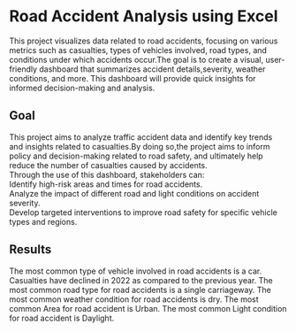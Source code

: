 # Road Accident Analysis using Excel
   This project visualizes data related to road accidents, focusing on various metrics such as casualties, types of vehicles 
   involved, road types, and conditions under which accidents occur.The goal is to create a visual, user-friendly dashboard 
   that summarizes accident details,severity, weather conditions, and more. This dashboard will provide quick insights for 
   informed decision-making and analysis.





## Goal
   This project aims to analyze traffic accident data and identify key trends and insights related to casualties.By doing       so,the project aims to inform policy and decision-making related to road safety, and ultimately help reduce the number of 
   casualties caused by accidents.</br>
   Through the use of this dashboard, stakeholders can:</br>
       Identify high-risk areas and times for road accidents.</br>
       Analyze the impact of different road and light conditions on accident severity.</br>
       Develop targeted interventions to improve road safety for specific vehicle types and regions.

## Results
   The most common type of vehicle involved in road accidents is a car.
   Casualties have declined in 2022 as compared to the previous year.
   The most common road type for road accidents is a single carriageway.
   The most common weather condition for road accidents is dry.
   The most common Area for road accident is Urban.
   The most common Light condition for road accident is Daylight.
